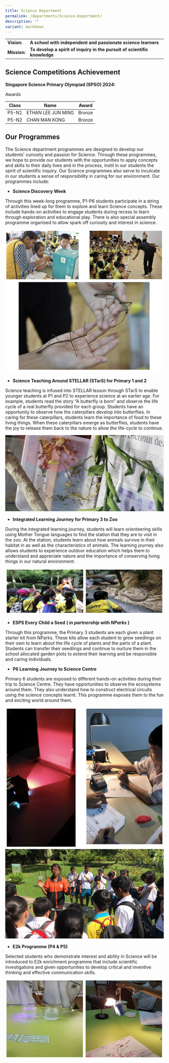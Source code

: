 ```yaml
---
title: Science Department
permalink: /departments/Science-Department/
description: ""
variant: markdown
---
```

| ||
| -------- | -------- | 
|<b> Vision:<b>  | <b>	A school with independent and passionate science learners
|<b>Mission:<b>|<b>To develop a spirit of inquiry in the pursuit of scientific knowledge

Science Competitions Achievement
--------------------------------

**Singapore Science Primary Olympiad (SPSO) 2024:**

Awards

| Class     | Name    |  Award |
| -------- | -------- | -------- |
| P5-N1    | ETHAN LEE JUN MING     | Bronze     |
| P5-N2   | CHAN MAN KONG             | Bronze     |


Our Programmes
--------------

The Science department programmes are designed to develop our students’ curiosity and passion for Science. Through these programmes, we hope to provide our students with the opportunities to apply concepts and skills to their daily lives and in the process, instil in our students the spirit of scientific inquiry. Our Science programmes also serve to inculcate in our students a sense of responsibility in caring for our environment. Our programmes include:

*   **Science Discovery Week**

Through this week-long programme, P1-P6 students participate in a string of activities lined up for them to explore and learn Science concepts. These include hands-on activities to engage students during recess to learn through exploration and educational play. There is also special assembly programme organised to allow spark off curiosity and interest in science.

![](/images/Science3.png)

*   **Science Teaching Around STELLAR (STarS) for Primary 1 and 2**

Science teaching is infused into STELLAR lesson through STarS to enable younger students at P1 and P2 to experience science at an earlier age. For example, students read the story “A butterfly is born” and observe the life cycle of a real butterfly provided for each group. Students have an opportunity to observe how the caterpillars develop into butterflies. In caring for these caterpillars, students learn the importance of food to these living things. When these caterpillars emerge as butterflies, students have the joy to release them back to the nature to allow the life-cycle to continue.

![](/images/science4.jpeg)

*   **Integrated Learning Journey for Primary 3 to Zoo**

During the integrated learning journey, students will learn orienteering skills using Mother Tongue languages to find the station that they are to visit in the zoo. At the station, students learn about how animals survive in their habitat in as well as the characteristics of animals. The learning journey also allows students to experience outdoor education which helps them to understand and appreciate nature and the importance of conserving living things in our natural environment.

![](/images/science5.png)

*   **ESPS Every Child a Seed**&nbsp;**(&nbsp;_in partnership with NParks_&nbsp;)**

Through this programme, the Primary 3 students are each given a plant starter kit from NParks. These kits allow each student to grow seedlings on their own to learn about the life cycle of plants and the parts of a plant. Students can transfer their seedlings and continue to nurture them in the school allocated garden plots to extend their learning and be responsible and caring individuals.

*   **P6 Learning Journey to Science Centre**

Primary 6 students are exposed to different hands-on activities during their trip to Science Centre. They have opportunities to observe the ecosystems around them. They also understand how to construct electrical circuits using the science concepts learnt. This programme exposes them to the fun and exciting world around them.

![](/images/science6.png)
![](/images/science7.jpeg)

*   **E2k Programme (P4 &amp; P5)**

Selected students who demonstrate interest and ability in Science will be introduced to E2k enrichment programme that include scientific investigations and given opportunities to develop critical and inventive thinking and effective communication skills.

![](/images/science8.png)</b></b></b></b></b></b>